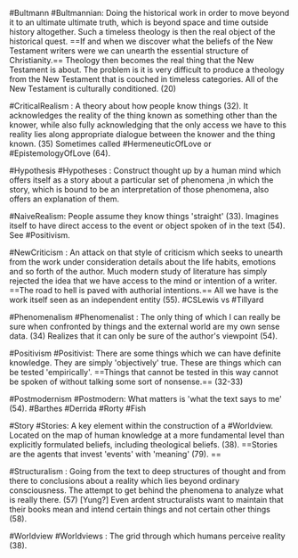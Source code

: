 #Bultmann #Bultmannian: 
Doing the historical work in order to move beyond it to an ultimate ultimate truth, which is beyond space and time outside history altogether. Such a timeless theology is then the real object of the historical quest. ==If and when we discover what the beliefs of the New Testament writers were we can unearth the essential structure of Christianity.== Theology then becomes the real thing that the New Testament is about. The problem is it is very difficult to produce a theology from the New Testament that is couched in timeless categories. All of the New Testament is culturally conditioned. (20)

#CriticalRealism :
A theory about how people know things (32). It acknowledges the reality of the thing known as something other than the knower, while also fully acknowledging that the only access we have to this reality lies along appropriate dialogue between the knower and the thing known. (35) Sometimes called #HermeneuticOfLove or #EpistemologyOfLove (64).

#Hypothesis #Hypotheses :
Construct thought up by a human mind which offers itself as a story about a particular set of phenomena ,in which the story, which is bound to be an interpretation of those phenomena, also offers an explanation of them.

#NaiveRealism: 
People assume they know things 'straight' (33).  Imagines itself to have direct access to the event or object spoken of in the text (54). See #Positivism. 

#NewCriticism :
An attack on that style of criticism which seeks to unearth from the work under consideration details about the life habits, emotions and so forth of the author. Much modern study of literature has simply rejected the idea that we have access to the mind or intention of a writer. ==The road to hell is paved with authorial intentions.== All we have is the work itself seen as an independent entity (55). #CSLewis vs #Tillyard

#Phenomenalism #Phenomenalist : 
The only thing of which I can really be sure when confronted by things and the external world are my own sense data. (34)  Realizes that it can only be sure of the author's viewpoint (54).

#Positivism #Positivist: 
There are some things which we can have definite knowledge. They are simply 'objectively' true. These are things which can be tested 'empirically'. ==Things that cannot be tested in this way cannot be spoken of without talking some sort of nonsense.==  (32-33)

#Postmodernism #Postmodern: 
What matters is 'what the text says to me' (54). #Barthes #Derrida  #Rorty #Fish

#Story #Stories: 
A key element within the construction of a #Worldview. Located on the map of human knowledge at a more fundamental level than explicitly formulated beliefs, including theological beliefs. (38). ==Stories are the agents that invest 'events' with 'meaning' (79). ==

#Structuralism : 
Going from the text to deep structures of thought and from there to conclusions about a reality which lies beyond ordinary consciousness. The attempt to get behind the phenomena to analyze what is really there. (57) \[Yung?] Even ardent structuralists want to maintain that their books mean and intend certain things and not certain other things (58).

#Worldview #Worldviews : 
The grid through which humans perceive reality (38).

